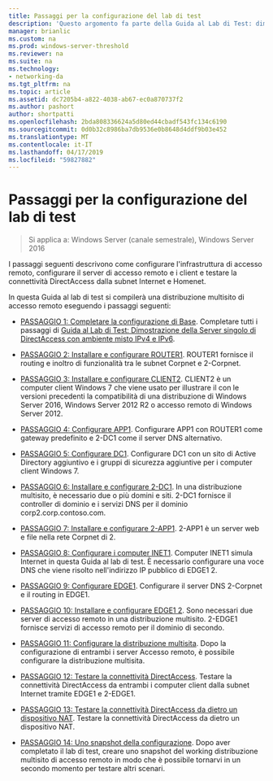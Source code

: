 ```yaml
---
title: Passaggi per la configurazione del lab di test
description: 'Questo argomento fa parte della Guida al Lab di Test: dimostrare una distribuzione multisito DirectAccess per Windows Server 2016'
manager: brianlic
ms.custom: na
ms.prod: windows-server-threshold
ms.reviewer: na
ms.suite: na
ms.technology:
- networking-da
ms.tgt_pltfrm: na
ms.topic: article
ms.assetid: dc7205b4-a822-4038-ab67-ec0a870737f2
ms.author: pashort
author: shortpatti
ms.openlocfilehash: 2bda808336624a5d80ed44cbadf543fc134c6190
ms.sourcegitcommit: 0d0b32c8986ba7db9536e0b8648d4ddf9b03e452
ms.translationtype: MT
ms.contentlocale: it-IT
ms.lasthandoff: 04/17/2019
ms.locfileid: "59827882"
---
```

# <a name="steps-for-configuring-the-test-lab"></a>Passaggi per la configurazione del lab di test

>Si applica a: Windows Server (canale semestrale), Windows Server 2016

I passaggi seguenti descrivono come configurare l'infrastruttura di accesso remoto, configurare il server di accesso remoto e i client e testare la connettività DirectAccess dalla subnet Internet e Homenet.  
  
In questa Guida al lab di test si compilerà una distribuzione multisito di accesso remoto eseguendo i passaggi seguenti:  
  
-   [PASSAGGIO 1: Completare la configurazione di Base](assetId:///9eb4a9ba-9118-4ea3-8963-e643ec81c3ed). Completare tutti i passaggi di [Guida al Lab di Test: Dimostrazione della Server singolo di DirectAccess con ambiente misto IPv4 e IPv6](https://go.microsoft.com/fwlink/p/?LinkId=237004).  
  
-   [PASSAGGIO 2: Installare e configurare ROUTER1](assetId:///e4b1a298-d5b0-410e-970b-c5358a9378f9). ROUTER1 fornisce il routing e inoltro di funzionalità tra le subnet Corpnet e 2-Corpnet.  
  
-   [PASSAGGIO 3: Installare e configurare CLIENT2](assetId:///6cbee1b5-f6f6-443f-8fa9-31cc5c05a0ee). CLIENT2 è un computer client Windows 7 che viene usato per illustrare il con le versioni precedenti la compatibilità di una distribuzione di Windows Server 2016, Windows Server 2012 R2 o accesso remoto di Windows Server 2012.  
  
-   [PASSAGGIO 4: Configurare APP1](assetId:///a0ee655e-c01e-4bf3-a7b3-064e9614f810). Configurare APP1 con ROUTER1 come gateway predefinito e 2-DC1 come il server DNS alternativo.  
  
-   [PASSAGGIO 5: Configurare DC1](assetId:///205ca795-93ce-4e53-aa6b-b44c87f0e14a). Configurare DC1 con un sito di Active Directory aggiuntivo e i gruppi di sicurezza aggiuntive per i computer client Windows 7.  
  
-   [PASSAGGIO 6: Installare e configurare 2-DC1](assetId:///16752f61-edbf-4ff4-9d7a-e2077b66a127). In una distribuzione multisito, è necessario due o più domini e siti. 2-DC1 fornisce il controller di dominio e i servizi DNS per il dominio corp2.corp.contoso.com.  
  
-   [PASSAGGIO 7: Installare e configurare 2-APP1](assetId:///7d04b54e-590a-4d33-9766-415789859f29). 2-APP1 è un server web e file nella rete Corpnet di 2.  
  
-   [PASSAGGIO 8: Configurare i computer INET1](assetId:///8ecc0b63-8626-4939-8d26-3d51d051d231). Computer INET1 simula Internet in questa Guida al lab di test. È necessario configurare una voce DNS che viene risolto nell'indirizzo IP pubblico di EDGE1 2.  
  
-   [PASSAGGIO 9: Configurare EDGE1](assetId:///562744dc-30f6-42fa-bd5f-60a013b2179e). Configurare il server DNS 2-Corpnet e il routing in EDGE1.  
  
-   [PASSAGGIO 10: Installare e configurare EDGE1 2](assetId:///1938c4f3-ca96-475d-9f2e-6bea3b7a4130). Sono necessari due server di accesso remoto in una distribuzione multisito. 2-EDGE1 fornisce servizi di accesso remoto per il dominio di secondo.  
  
-   [PASSAGGIO 11: Configurare la distribuzione multisita](assetId:///537e4b68-043f-49c9-94d8-15ce8c4b18e2). Dopo la configurazione di entrambi i server Accesso remoto, è possibile configurare la distribuzione multisita.  
  
-   [PASSAGGIO 12: Testare la connettività DirectAccess](assetId:///aa293b5d-4b6f-4004-95f3-0ab54804b15c). Testare la connettività DirectAccess da entrambi i computer client dalla subnet Internet tramite EDGE1 e 2-EDGE1.  
  
-   [PASSAGGIO 13: Testare la connettività DirectAccess da dietro un dispositivo NAT](assetId:///41f8195b-00a1-4991-9db8-3703514dbe0c). Testare la connettività DirectAccess da dietro un dispositivo NAT.  
  
-   [PASSAGGIO 14: Uno snapshot della configurazione](assetId:///7b56d5c9-c334-463e-9e29-d652ca110d84). Dopo aver completato il lab di test, creare uno snapshot del working distribuzione multisito di accesso remoto in modo che è possibile tornarvi in un secondo momento per testare altri scenari.  
  


